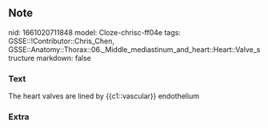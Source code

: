 ## Note
nid: 1661020711848
model: Cloze-chrisc-ff04e
tags: GSSE::!Contributor::Chris_Chen, GSSE::Anatomy::Thorax::06._Middle_mediastinum_and_heart::Heart::Valve_structure
markdown: false

### Text
<div class='toggle'>
  The heart valves are lined by {{c1::vascular}} endothelium
</div>

### Extra

